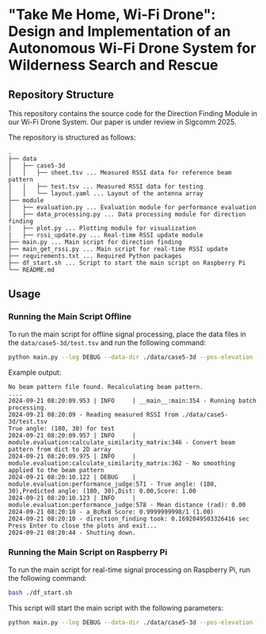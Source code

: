 # "Take Me Home, Wi-Fi Drone": Design and Implementation of an Autonomous Wi-Fi Drone System for Wilderness Search and Rescue

## Repository Structure
This repository contains the source code for the Direction Finding Module in our Wi-Fi Drone System. Our paper is under review in Sigcomm 2025.

The repository is structured as follows:
```
.
├── data
│   ├── case5-3d
│   │   ├── sheet.tsv ... Measured RSSI data for reference beam pattern
│   │   ├── test.tsv ... Measured RSSI data for testing
│   │   └── layout.yaml ... Layout of the antenna array
├── module
│   ├── evaluation.py ... Evaluation module for performance evaluation
│   ├── data_processing.py ... Data processing module for direction finding
│   ├── plot.py ... Plotting module for visualization
|   ├── rssi_update.py ... Real-time RSSI update module
├── main.py ... Main script for direction finding
├── main_get_rssi.py ... Main script for real-time RSSI update
├── requirements.txt ... Required Python packages
├── df_start.sh ... Script to start the main script on Raspberry Pi
└── README.md
```

## Usage

### Running the Main Script Offline

To run the main script for offline signal processing, place the data files in the `data/case5-3d/test.tsv` and run the following command:

```sh
python main.py --log DEBUG --data-dir ./data/case5-3d --pos-elevation --calibration
```
Example output:

```
No beam pattern file found. Recalculating beam pattern.
....
2024-09-21 08:20:09.953 | INFO     | __main__:main:354 - Running batch processing.
2024-09-21 08:20:09 - Reading measured RSSI from ./data/case5-3d/test.tsv
True angle: (180, 30) for test
2024-09-21 08:20:09.957 | INFO     | module.evaluation:calculate_similarity_matrix:346 - Convert beam pattern from dict to 2D array
2024-09-21 08:20:09.975 | INFO     | module.evaluation:calculate_similarity_matrix:362 - No smoothing applied to the beam pattern
2024-09-21 08:20:10.122 | DEBUG    | module.evaluation:performance_judge:571 - True angle: (180, 30),Predicted angle: (180, 30),Dist: 0.00,Score: 1.00
2024-09-21 08:20:10.123 | INFO     | module.evaluation:performance_judge:578 - Mean distance (rad): 0.00
2024-09-21 08:20:10 - a_BcRxB Score: 0.9999999998/1 (1.00)
2024-09-21 08:20:10 - direction_finding took: 0.1692049503326416 sec
Press Enter to close the plots and exit...
2024-09-21 08:20:44 - Shutting down.
```

### Running the Main Script on Raspberry Pi
To run the main script for real-time signal processing on Raspberry Pi, run the following command:

```sh
bash ./df_start.sh
```
This script will start the main script with the following parameters:
```sh
python main.py --log DEBUG --data-dir ./data/case5-3d --pos-elevation --calibration --real-time
```
